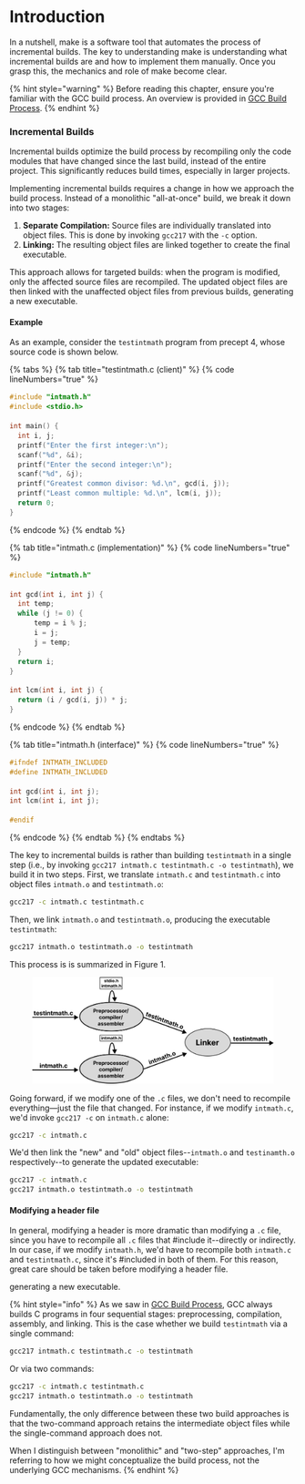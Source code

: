 # Introduction

In a nutshell, make is a software tool that automates the process of incremental builds. The key to understanding make is understanding what incremental builds are and how to implement them manually. Once you grasp this, the mechanics and role of make become clear.

{% hint style="warning" %}
Before reading this chapter, ensure you're familiar with the GCC build process. An overview is provided in [GCC Build Process](broken-reference/).
{% endhint %}

### **Incremental Builds**

Incremental builds optimize the build process by recompiling only the code modules that have changed since the last build, instead of the entire project. This significantly reduces build times, especially in larger projects.

Implementing incremental builds requires a change in how we approach the build process. Instead of a monolithic "all-at-once" build, we break it down into two stages:

1. **Separate Compilation:** Source files are individually translated into object files. This is done by invoking `gcc217` with the `-c` option.
2. **Linking:** The resulting object files are linked together to create the final executable.&#x20;

This approach allows for targeted builds: when the program is modified, only the affected source files are recompiled. The updated object files are then linked with the unaffected object files from previous builds, generating a new executable. &#x20;

#### Example

As an example, consider the `testintmath` program from precept 4, whose source code is shown below.

{% tabs %}
{% tab title="testintmath.c (client)" %}
{% code lineNumbers="true" %}
```c
#include "intmath.h"
#include <stdio.h>

int main() {
  int i, j;
  printf("Enter the first integer:\n");
  scanf("%d", &i);
  printf("Enter the second integer:\n");
  scanf("%d", &j);
  printf("Greatest common divisor: %d.\n", gcd(i, j));
  printf("Least common multiple: %d.\n", lcm(i, j));
  return 0;
}
```
{% endcode %}
{% endtab %}

{% tab title="intmath.c (implementation)" %}
{% code lineNumbers="true" %}
```c
#include "intmath.h"

int gcd(int i, int j) {
  int temp;
  while (j != 0) {
      temp = i % j;
      i = j;
      j = temp;
  }
  return i;
}

int lcm(int i, int j) {
  return (i / gcd(i, j)) * j;
}
```
{% endcode %}
{% endtab %}

{% tab title="intmath.h (interface)" %}
{% code lineNumbers="true" %}
```c
#ifndef INTMATH_INCLUDED
#define INTMATH_INCLUDED

int gcd(int i, int j);
int lcm(int i, int j);

#endif
```
{% endcode %}
{% endtab %}
{% endtabs %}

The key to incremental builds is rather than building `testintmath` in a single step (i.e., by invoking `gcc217 intmath.c testintmath.c -o testintmath`), we build it in two steps. First, we translate `intmath.c` and `testintmath.c` into object files `intmath.o` and `testintmath.o`:

```bash
gcc217 -c intmath.c testintmath.c 
```

Then, we link `intmath.o` and `testintmath.o`, producing the executable `testintmath`:

```bash
gcc217 intmath.o testintmath.o -o testintmath
```

This process is is summarized in Figure 1.

<figure><img src="../.gitbook/assets/Group 147 (4).png" alt="" width="563"><figcaption></figcaption></figure>

Going forward, if we modify one of the `.c` files, we don't need to recompile everything—just the file that changed. For instance, if we modify `intmath.c`, we'd invoke `gcc217 -c` on `intmath.c` alone:

```bash
gcc217 -c intmath.c
```

We'd then link the "new" and "old" object files--`intmath.o` and `testinamth.o` respectively--to generate the updated executable:&#x20;

```bash
gcc217 -c intmath.c
gcc217 intmath.o testintmath.o -o testintmath
```

#### Modifying a header file

In general, modifying a header is more dramatic than modifying a `.c` file, since you have to recompile all `.c` files that #include it--directly or indirectly. In our case, if we modify `intmath.h`, we'd have to recompile both `intmath.c` and `testintmath.c`, since it's #included in both of them. For this reason, great care should be taken before modifying a header file.&#x20;

generating a new executable. &#x20;

{% hint style="info" %}
As we saw in [GCC Build Process](broken-reference/), GCC always builds C programs in four sequential stages: preprocessing, compilation, assembly, and linking. This is the case whether we build `testintmath` via a single command:

```bash
gcc217 intmath.c testintmath.c -o testintmath
```

Or via two commands:

```bash
gcc217 -c intmath.c testintmath.c 
gcc217 intmath.o testintmath.o -o testintmath
```

Fundamentally, the only difference between these two build approaches is that the two-command approach retains the intermediate object files while the single-command approach does not.

When I distinguish between "monolithic" and "two-step" approaches, I'm referring to how we might conceptualize the build process, not the underlying GCC mechanisms.
{% endhint %}
